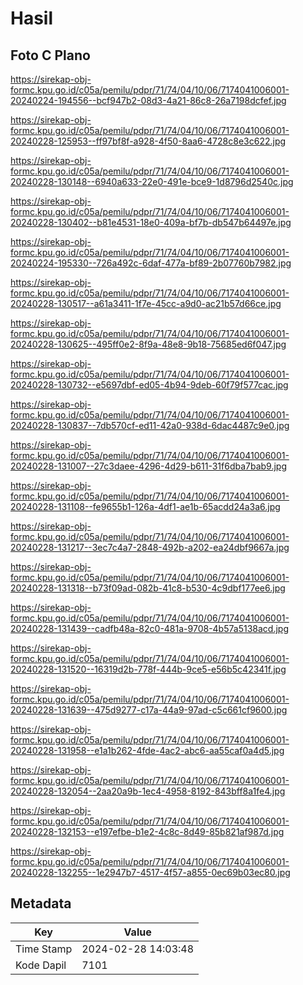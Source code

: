 # Hasil

## Foto C Plano

https://sirekap-obj-formc.kpu.go.id/c05a/pemilu/pdpr/71/74/04/10/06/7174041006001-20240224-194556--bcf947b2-08d3-4a21-86c8-26a7198dcfef.jpg

https://sirekap-obj-formc.kpu.go.id/c05a/pemilu/pdpr/71/74/04/10/06/7174041006001-20240228-125953--ff97bf8f-a928-4f50-8aa6-4728c8e3c622.jpg

https://sirekap-obj-formc.kpu.go.id/c05a/pemilu/pdpr/71/74/04/10/06/7174041006001-20240228-130148--6940a633-22e0-491e-bce9-1d8796d2540c.jpg

https://sirekap-obj-formc.kpu.go.id/c05a/pemilu/pdpr/71/74/04/10/06/7174041006001-20240228-130402--b81e4531-18e0-409a-bf7b-db547b64497e.jpg

https://sirekap-obj-formc.kpu.go.id/c05a/pemilu/pdpr/71/74/04/10/06/7174041006001-20240224-195330--726a492c-6daf-477a-bf89-2b07760b7982.jpg

https://sirekap-obj-formc.kpu.go.id/c05a/pemilu/pdpr/71/74/04/10/06/7174041006001-20240228-130517--a61a3411-1f7e-45cc-a9d0-ac21b57d66ce.jpg

https://sirekap-obj-formc.kpu.go.id/c05a/pemilu/pdpr/71/74/04/10/06/7174041006001-20240228-130625--495ff0e2-8f9a-48e8-9b18-75685ed6f047.jpg

https://sirekap-obj-formc.kpu.go.id/c05a/pemilu/pdpr/71/74/04/10/06/7174041006001-20240228-130732--e5697dbf-ed05-4b94-9deb-60f79f577cac.jpg

https://sirekap-obj-formc.kpu.go.id/c05a/pemilu/pdpr/71/74/04/10/06/7174041006001-20240228-130837--7db570cf-ed11-42a0-938d-6dac4487c9e0.jpg

https://sirekap-obj-formc.kpu.go.id/c05a/pemilu/pdpr/71/74/04/10/06/7174041006001-20240228-131007--27c3daee-4296-4d29-b611-31f6dba7bab9.jpg

https://sirekap-obj-formc.kpu.go.id/c05a/pemilu/pdpr/71/74/04/10/06/7174041006001-20240228-131108--fe9655b1-126a-4df1-ae1b-65acdd24a3a6.jpg

https://sirekap-obj-formc.kpu.go.id/c05a/pemilu/pdpr/71/74/04/10/06/7174041006001-20240228-131217--3ec7c4a7-2848-492b-a202-ea24dbf9667a.jpg

https://sirekap-obj-formc.kpu.go.id/c05a/pemilu/pdpr/71/74/04/10/06/7174041006001-20240228-131318--b73f09ad-082b-41c8-b530-4c9dbf177ee6.jpg

https://sirekap-obj-formc.kpu.go.id/c05a/pemilu/pdpr/71/74/04/10/06/7174041006001-20240228-131439--cadfb48a-82c0-481a-9708-4b57a5138acd.jpg

https://sirekap-obj-formc.kpu.go.id/c05a/pemilu/pdpr/71/74/04/10/06/7174041006001-20240228-131520--16319d2b-778f-444b-9ce5-e56b5c42341f.jpg

https://sirekap-obj-formc.kpu.go.id/c05a/pemilu/pdpr/71/74/04/10/06/7174041006001-20240228-131639--475d9277-c17a-44a9-97ad-c5c661cf9600.jpg

https://sirekap-obj-formc.kpu.go.id/c05a/pemilu/pdpr/71/74/04/10/06/7174041006001-20240228-131958--e1a1b262-4fde-4ac2-abc6-aa55caf0a4d5.jpg

https://sirekap-obj-formc.kpu.go.id/c05a/pemilu/pdpr/71/74/04/10/06/7174041006001-20240228-132054--2aa20a9b-1ec4-4958-8192-843bff8a1fe4.jpg

https://sirekap-obj-formc.kpu.go.id/c05a/pemilu/pdpr/71/74/04/10/06/7174041006001-20240228-132153--e197efbe-b1e2-4c8c-8d49-85b821af987d.jpg

https://sirekap-obj-formc.kpu.go.id/c05a/pemilu/pdpr/71/74/04/10/06/7174041006001-20240228-132255--1e2947b7-4517-4f57-a855-0ec69b03ec80.jpg


## Metadata

| Key        | Value               |
| ---------- | ------------------- |
| Time Stamp | 2024-02-28 14:03:48 |
| Kode Dapil | 7101                |



